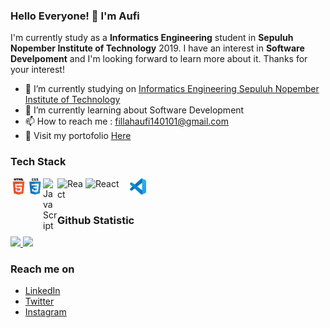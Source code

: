 ### Hello Everyone! 👋 I'm Aufi

I'm currently study as a **Informatics Engineering** student in **Sepuluh Nopember Institute of Technology** 2019. I have an interest in **Software Develpoment** and I'm looking forward to learn more about it. Thanks for your interest!

- 🔭 I’m currently studying on <a href="https://www.its.ac.id/id/beranda/" target="_blank" rel="noopener noreferrer">Informatics Engineering Sepuluh Nopember Institute of Technology</a>
- 🌱 I’m currently learning about Software Development
- 📫 How to reach me : fillahaufi140101@gmail.com
- :full_moon_with_face: Visit my portofolio <a href="https://fillahaufi.github.io/">Here</a>

### Tech Stack

<a href="https://www.w3.org/html/" target="_blank"><img align="left" alt="HTML5" width="26px" src="https://raw.githubusercontent.com/github/explore/80688e429a7d4ef2fca1e82350fe8e3517d3494d/topics/html/html.png" /></a>
<a href="https://www.w3schools.com/css/" target="_blank"><img align="left" alt="CSS3" width="26px" src="https://raw.githubusercontent.com/github/explore/80688e429a7d4ef2fca1e82350fe8e3517d3494d/topics/css/css.png" /></a>
<a href="#"><img align="left" alt="JavaScript" title="JavaScript" width="23x" src="https://upload.wikimedia.org/wikipedia/commons/9/99/Unofficial_JavaScript_logo_2.svg" /></a>
<a href="https://www.php.net/"><img align="left" alt="React" title="PHP" width="45px" src="https://upload.wikimedia.org/wikipedia/commons/2/27/PHP-logo.svg" /></a>
<a href="https://www.php.net/"><img align="left" alt="React" title="PHP" width="71px" src="https://laravel.com/img/logotype.min.svg" /></a>
<img align="left" alt="Visual Studio Code" width="26px" src="https://raw.githubusercontent.com/github/explore/80688e429a7d4ef2fca1e82350fe8e3517d3494d/topics/visual-studio-code/visual-studio-code.png" />

<br>
<br>

### Github Statistic

<p align="left">
<a href="https://github.com/fillahaufi">
  <img height="180em" src="https://github-readme-stats-eight-theta.vercel.app/api?username=fillahaufi&show_icons=true&theme=algolia&include_all_commits=true&count_private=true"/>
  <img height="180em" src="https://github-readme-stats-eight-theta.vercel.app/api/top-langs/?username=fillahaufi&layout=compact&langs_count=8&theme=algolia"/>
</a>
</p>

### Reach me on

- <a href="https://linkedin.com/in/aufi-fillah">LinkedIn</a>
- <a href="https://twitter.com/affllah14">Twitter</a>
- <a href="https://instagram.com/fillahaufi14">Instagram</a>
